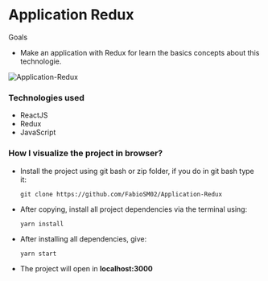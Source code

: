 # Application Redux

Goals

- Make an application with Redux for learn the basics concepts about this technologie.

<img src="https://github.com/FabioSM02/Application-Redux/public/Screen.PNG" alt="Application-Redux">

### Technologies used

- ReactJS
- Redux
- JavaScript

### How I visualize the project in browser?

- Install the project using git bash or zip folder, if you do in git bash type it:

  ```git clone https://github.com/FabioSM02/Application-Redux```

- After copying, install all project dependencies via the terminal using:

  ```yarn install```

- After installing all dependencies, give:

  ```yarn start```

- The project will open in **localhost:3000**